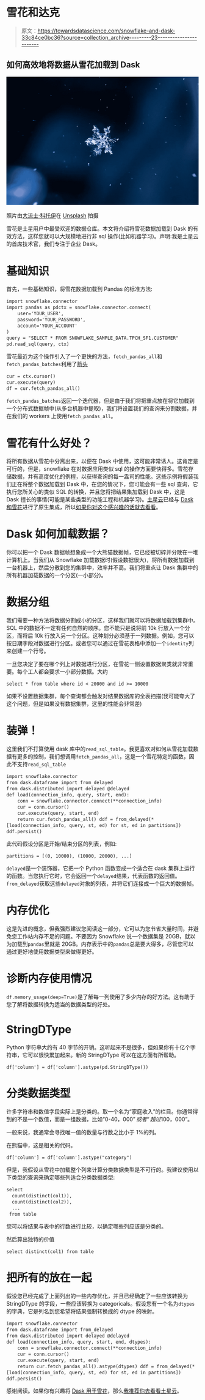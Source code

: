 # 雪花和达克

> 原文：<https://towardsdatascience.com/snowflake-and-dask-33c84ce0bc36?source=collection_archive---------23----------------------->

## 如何高效地将数据从雪花加载到 Dask

![](img/e58b702801c24d7142986bfe3c709dbe.png)

照片由[大流士·科托伊](https://unsplash.com/@dariuscotoi?utm_source=medium&utm_medium=referral)在 [Unsplash](https://unsplash.com?utm_source=medium&utm_medium=referral) 拍摄

雪花是土星用户中最受欢迎的数据仓库。本文将介绍将雪花数据加载到 Dask 的有效方法，这样您就可以大规模地进行非 sql 操作(比如机器学习)。声明:我是土星云的首席技术官，我们专注于企业 Dask。

# 基础知识

首先，一些基础知识，将雪花数据加载到 Pandas 的标准方法:

```
import snowflake.connector
import pandas as pdctx = snowflake.connector.connect(
    user='YOUR_USER',
    password='YOUR_PASSWORD',
    account='YOUR_ACCOUNT'
)
query = "SELECT * FROM SNOWFLAKE_SAMPLE_DATA.TPCH_SF1.CUSTOMER"
pd.read_sql(query, ctx)
```

雪花最近为这个操作引入了一个更快的方法，`fetch_pandas_all`和`fetch_pandas_batches`利用了[箭头](https://arrow.apache.org/)

```
cur = ctx.cursor()
cur.execute(query)
df = cur.fetch_pandas_all()
```

`fetch_pandas_batches`返回一个迭代器，但是由于我们将把重点放在将它加载到一个分布式数据帧中(从多台机器中提取)，我们将设置我们的查询来分割数据，并在我们的 workers 上使用`fetch_pandas_all`。

# 雪花有什么好处？

将所有数据从雪花中分离出来，以便在 Dask 中使用，这可能非常诱人。这肯定是可行的，但是，snowflake 在对数据应用类似 sql 的操作方面要快得多。雪花存储数据，并有高度优化的例程，以获得查询的每一盎司的性能。这些示例将假装我们正在将整个数据加载到 Dask 中，在您的情况下，您可能会有一些 sql 查询，它执行您所关心的类似 SQL 的转换，并且您将把结果集加载到 Dask 中，这是 Dask 擅长的事情(可能是某些类型的功能工程和机器学习)。[土星云](https://www.saturncloud.io/s/)已经与 [Dask 和雪花](https://www.saturncloud.io/s/snowflake/)进行了原生集成，所以[如果你对这个感兴趣的话就去看看](https://https//manager.aws.saturnenterprise.io/register)。

# Dask 如何加载数据？

你可以把一个 Dask 数据帧想象成一个大熊猫数据帧，它已经被切碎并分散在一堆计算机上。当我们从 Snowflake 加载数据时(假设数据很大)，将所有数据加载到一台机器上，然后分散到您的集群中，效率并不高。我们将重点让 Dask 集群中的所有机器加载数据的一个分区(一小部分)。

# 数据分组

我们需要一种方法将数据分割成小的分区，这样我们就可以将数据加载到集群中。SQL 中的数据不一定有任何自然的顺序。您不能只是说将前 10k 行放入一个分区，而将后 10k 行放入另一个分区。这种划分必须基于一列数据。例如，您可以按日期字段对数据进行分区。或者您可以通过在雪花表格中添加一个`identity`列来创建一个行号。

一旦您决定了要在哪个列上对数据进行分区，在雪花一侧设置数据聚类就非常重要。每个工人都会要求一小部分数据。大约

```
select * from table where id < 20000 and id >= 10000
```

如果不设置数据集群，每个查询都会触发对结果数据库的全表扫描(我可能夸大了这个问题，但是如果没有数据集群，这里的性能会非常差)

# 装弹！

这里我们不打算使用 dask 库中的`read_sql_table`。我更喜欢对如何从雪花加载数据有更多的控制，我们想调用`fetch_pandas_all`，这是一个雪花特定的函数，因此不支持`read_sql_table`

```
import snowflake.connector
from dask.dataframe import from_delayed
from dask.distributed import delayed @delayed
def load(connection_info, query, start, end):
    conn = snowflake.connector.connect(**connection_info)
    cur = conn.cursor()
    cur.execute(query, start, end)
    return cur.fetch_pandas_all() ddf = from_delayed(*[load(connection_info, query, st, ed) for st, ed in partitions])
ddf.persist()
```

此代码假设分区是开始/结束分区的列表，例如:

```
partitions = [(0, 10000), (10000, 20000), ...]
```

`delayed`是一个装饰器，它把一个 Python 函数变成一个适合在 dask 集群上运行的函数。当您执行它时，它会返回一个`delayed`结果，代表函数的返回值。`from_delayed`获取这些`delayed`对象的列表，并将它们连接成一个巨大的数据帧。

# 内存优化

这是先进的概念，但我强烈建议您阅读这一部分，它可以为您节省大量时间，并避免您工作站内存不足的问题。不要因为 Snowflake 说一个数据集是 20GB，就以为加载到`pandas`里就是 20GB。内存表示中的`pandas`总是要大得多，尽管您可以通过更好地使用数据类型来做得更好。

# 诊断内存使用情况

`df.memory_usage(deep=True)`是了解每一列使用了多少内存的好方法。这有助于您了解将数据转换为适当的数据类型的好处。

# StringDType

Python 字符串大约有 40 字节的开销。这听起来不是很多，但如果你有十亿个字符串，它可以很快累加起来。新的 StringDType 可以在这方面有所帮助。

```
df['column'] = df['column'].astype(pd.StringDType())
```

# 分类数据类型

许多字符串和数值字段实际上是分类的。取一个名为“家庭收入”的栏目。你通常得到的不是一个数值，而是一组数据，比如“0-$40，000”或者“超过$100，000”。

一般来说，我通常会寻找唯一值的数量与行数之比小于 1%的列。

在熊猫中，这是相关的代码。

```
df['column'] = df['column'].astype("category")
```

但是，我假设从雪花中加载整个列来计算分类数据类型是不可行的。我建议使用以下类型的查询来确定哪些列适合分类数据类型:

```
select 
  count(distinct(col1)),
  count(distinct(col2)),
  ...
 from table
```

您可以将结果与表中的行数进行比较，以确定哪些列应该是分类的。

然后算出独特的价值

```
select distinct(col1) from table
```

# 把所有的放在一起

假设您已经完成了上面列出的一些内存优化，并且已经确定了一些应该转换为 StringDType 的字段，一些应该转换为 categoricals。假设您有一个名为`dtypes`的字典，它是列名到您希望将结果强制转换成的 dtype 的映射。

```
import snowflake.connector
from dask.dataframe import from_delayed
from dask.distributed import delayed @delayed
def load(connection_info, query, start, end, dtypes):
    conn = snowflake.connector.connect(**connection_info)
    cur = conn.cursor()
    cur.execute(query, start, end)
    return cur.fetch_pandas_all().astype(dtypes) ddf = from_delayed(*[load(connection_info, query, st, ed) for st, ed in partitions])
ddf.persist()
```

感谢阅读。如果你有兴趣将 [Dask 用于雪花](https://www.saturncloud.io/s/snowflake/)，那么[我推荐你去看看土星云](https://manager.aws.saturnenterprise.io/register?trackid=17314f965cd13a-02aa54870e0bee-24414032-317040-17314f965ce320)。
